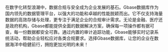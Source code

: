 在数字化转型浪潮中，数据合规与安全成为企业发展的基石。Gbase数据库作为国内领先的数据管理平台，以强大的功能和卓越的性能脱颖而出。它不仅支持海量数据的高效存储与处理，更专注于满足企业的合规审计需求。无论是金融、医疗还是政府机构，Gbase都能提供全面的数据解决方案，确保每一项操作都有据可查，每一份数据都安全可靠。通过内置的审计追踪功能，Gbase能够实时记录系统活动，帮助企业轻松应对各类合规要求。选择Gbase数据库，让您的企业在数据海洋中稳健前行，拥抱更加光明的未来！